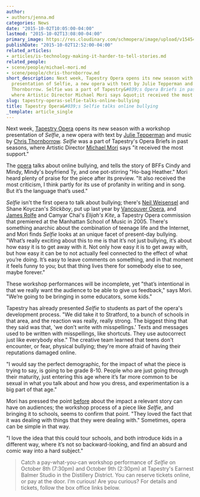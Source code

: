 ```yaml
---
author:
- authors/jenna.md
categories: News
date: "2015-10-02T10:05:00-04:00"
lastmod: "2015-10-02T13:08:00-04:00"
primary_image: https://res.cloudinary.com/schmopera/image/upload/v1545409169/media/webhook-uploads/1443805711379/SelfieSquare.jpg.jpg
publishDate: "2015-10-02T12:52:00-04:00"
related_articles:
- articles/is-technology-making-it-harder-to-tell-stories.md
related_people:
- scene/people/michael-mori.md
- scene/people/chris-thornborrow.md
short_description: Next week, Tapestry Opera opens its new season with a workshop
  presentation of Selfie, a new opera with text by Julie Tepperman and music by Chris
  Thornborrow. Selfie was a part of Tapestry&#039;s Opera Briefs in past seasons,
  where Artistic Director Michael Mori says &quot;it received the most support.&quot;
slug: tapestry-operas-selfie-talks-online-bullying
title: Tapestry Opera&#039;s Selfie talks online bullying
_template: article_single
---
```


Next week, [Tapestry Opera](/scene/companies/tapestry-opera/) opens its new season with a workshop presentation of *Selfie*, a new opera with text by [Julie Tepperman](/scene/people/julie-tepperman/) and music by [Chris Thornborrow](/chris-thornborrow-on-composing-with-kids/). *Selfie* was a part of Tapestry's Opera Briefs in past seasons, where Artistic Director [Michael Mori](/scene/people/michael-mori/) says "it received the most support." 

The [opera](https://tapestryopera.com/selfie/) talks about online bullying, and tells the story of BFFs Cindy and Mindy, Mindy's boyfriend Ty, and one pot-stirring "Ho-bag Heather." Mori heard plenty of praise for the piece after its preview. "It also received the most criticism, I think partly for its use of profanity in writing and in song. But it’s the language that’s used."

*Selfie* isn't the first opera to talk about bullying; there's [Neil Weisensel](/scene/people/neil-weisensel/) and Shane Koyczan's *Stickboy*, put up last year by [Vancouver Opera](/scene/companies/vancouver-opera/), and [James Rolfe](/scene/people/james-rolfe/) and Camyar Chai's *Elijah's Kite*, a Tapestry Opera commission that premiered at the Manhattan School of Music in 2005. There's something anarchic about the combination of teenage life and the Internet, and Mori finds *Selfie* looks at an unique facet of present-day bullying. "What’s really exciting about this to me is that it’s not just bullying, it’s about how easy it is to get away with it. Not only how easy it is to get away with, but how easy it can be to not actually feel connected to the effect of what you’re doing. It’s easy to leave comments on something, and in that moment it feels funny to you; but that thing lives there for somebody else to see, maybe forever."

These workshop performances will be incomplete, yet "that’s intentional in that we really want the audience to be able to give us feedback," says Mori. "We’re going to be bringing in some educators, some kids."

Tapestry has already presented *Selfie* to students as part of the opera's development process. "We did take it to Stratford, to a bunch of schools in that area, and the reaction was really, really strong. The biggest thing that they said was that, 'we don’t write with misspellings.' Texts and messages used to be written with misspellings, like shortcuts. They use autocorrect just like everybody else." The creative team learned that teens don't encounter, or fear, physical bullying; they're more afraid of having their reputations damaged online.

"I would say the perfect demographic, for the impact of what the piece is trying to say, is going to be grade 8-10. People who are just going through their maturity, just entering this age where it’s far more common to be sexual in what you talk about and how you dress, and experimentation is a big part of that age."

Mori has pressed the point [before](http://www.schmopera.com/michael-mori-on-contemporary-opera/) about the impact a relevant story can have on audiences; the workshop process of a piece like *Selfie*, and bringing it to schools, seems to confirm that point. "They loved the fact that it was dealing with things that they were dealing with." Sometimes, opera can be simple in that way.

"I love the idea that this could tour schools, and both introduce kids in a different way, where it’s not so backward-looking, and find an absurd and comic way into a hard subject."

>Catch a pay-what-you-can workshop performance of *Selfie* on October 8th (7:30pm) and October 9th (2:30pm) at Tapestry's Earnest Balmer Studio in the Distillery District. You can reserve tickets online, or pay at the door. I'm curious! Are you curious? For details and tickets, follow the box office links below.
